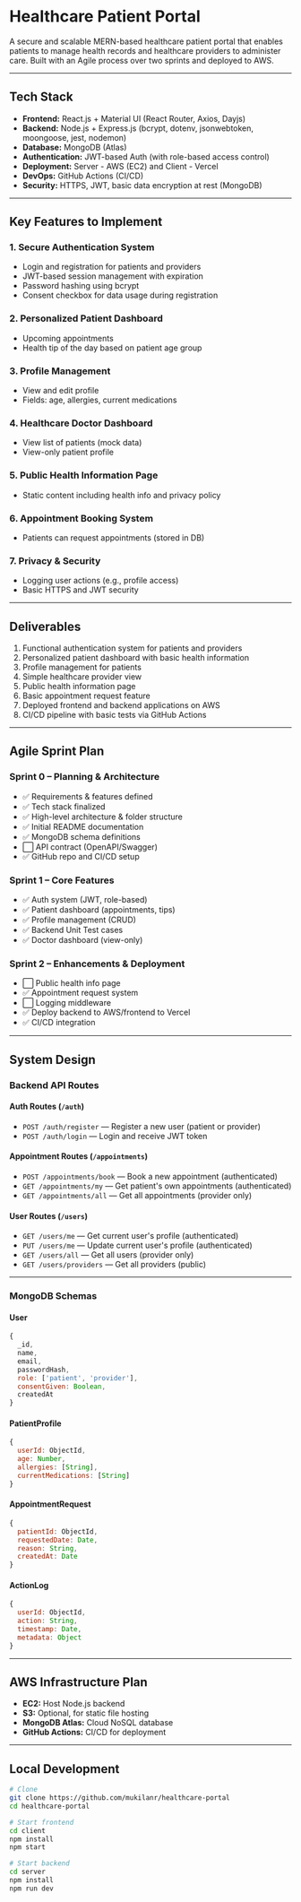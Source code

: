 # Healthcare Patient Portal

A secure and scalable MERN-based healthcare patient portal that enables patients to manage health records and healthcare providers to administer care. Built with an Agile process over two sprints and deployed to AWS.

---

## Tech Stack

- **Frontend:** React.js + Material UI (React Router, Axios, Dayjs)
- **Backend:** Node.js + Express.js (bcrypt, dotenv, jsonwebtoken, moongoose, jest, nodemon)
- **Database:** MongoDB (Atlas)
- **Authentication:** JWT-based Auth (with role-based access control)
- **Deployment:** Server - AWS (EC2) and Client - Vercel
- **DevOps:** GitHub Actions (CI/CD)
- **Security:** HTTPS, JWT, basic data encryption at rest (MongoDB)

---

## Key Features to Implement

### 1. Secure Authentication System

- Login and registration for patients and providers
- JWT-based session management with expiration
- Password hashing using bcrypt
- Consent checkbox for data usage during registration

### 2. Personalized Patient Dashboard

- Upcoming appointments
- Health tip of the day based on patient age group

### 3. Profile Management

- View and edit profile
- Fields: age, allergies, current medications

### 4. Healthcare Doctor Dashboard

- View list of patients (mock data)
- View-only patient profile

### 5. Public Health Information Page

- Static content including health info and privacy policy

### 6. Appointment Booking System

- Patients can request appointments (stored in DB)

### 7. Privacy & Security

- Logging user actions (e.g., profile access)
- Basic HTTPS and JWT security

---

## Deliverables

1. Functional authentication system for patients and providers
2. Personalized patient dashboard with basic health information
3. Profile management for patients
4. Simple healthcare provider view
5. Public health information page
6. Basic appointment request feature
7. Deployed frontend and backend applications on AWS
8. CI/CD pipeline with basic tests via GitHub Actions

---

## Agile Sprint Plan

### Sprint 0 – Planning & Architecture

- ✅ Requirements & features defined
- ✅ Tech stack finalized
- ✅ High-level architecture & folder structure
- ✅ Initial README documentation
- ✅ MongoDB schema definitions
- ⬜ API contract (OpenAPI/Swagger)
- ✅ GitHub repo and CI/CD setup

### Sprint 1 – Core Features

- ✅ Auth system (JWT, role-based)
- ✅ Patient dashboard (appointments, tips)
- ✅ Profile management (CRUD)
- ✅ Backend Unit Test cases
- ✅ Doctor dashboard (view-only)

### Sprint 2 – Enhancements & Deployment

- ⬜ Public health info page
- ✅ Appointment request system
- ⬜ Logging middleware
- ✅ Deploy backend to AWS/frontend to Vercel
- ✅ CI/CD integration

---

## System Design

### Backend API Routes

#### Auth Routes (`/auth`)
- `POST /auth/register` — Register a new user (patient or provider)
- `POST /auth/login` — Login and receive JWT token

#### Appointment Routes (`/appointments`)
- `POST /appointments/book` — Book a new appointment (authenticated)
- `GET /appointments/my` — Get patient's own appointments (authenticated)
- `GET /appointments/all` — Get all appointments (provider only)

#### User Routes (`/users`)
- `GET /users/me` — Get current user's profile (authenticated)
- `PUT /users/me` — Update current user's profile (authenticated)
- `GET /users/all` — Get all users (provider only)
- `GET /users/providers` — Get all providers (public)

---

### MongoDB Schemas

#### User

```js
{
  _id,
  name,
  email,
  passwordHash,
  role: ['patient', 'provider'],
  consentGiven: Boolean,
  createdAt
}
```

#### PatientProfile

```js
{
  userId: ObjectId,
  age: Number,
  allergies: [String],
  currentMedications: [String]
}
```

#### AppointmentRequest

```js
{
  patientId: ObjectId,
  requestedDate: Date,
  reason: String,
  createdAt: Date
}
```

#### ActionLog

```js
{
  userId: ObjectId,
  action: String,
  timestamp: Date,
  metadata: Object
}
```

---

## AWS Infrastructure Plan

- **EC2:** Host Node.js backend
- **S3:** Optional, for static file hosting
- **MongoDB Atlas:** Cloud NoSQL database
- **GitHub Actions:** CI/CD for deployment

---

## Local Development

```bash
# Clone
git clone https://github.com/mukilanr/healthcare-portal
cd healthcare-portal

# Start frontend
cd client
npm install
npm start

# Start backend
cd server
npm install
npm run dev
```
